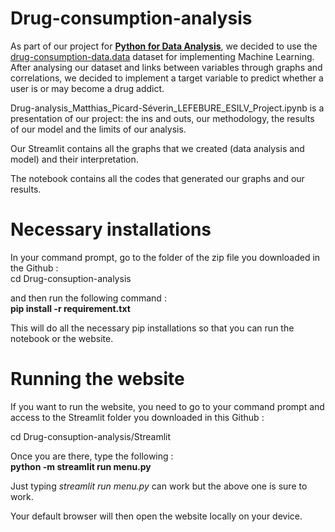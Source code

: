 # Drug-consumption-analysis

As part of our project for <ins>**Python for Data Analysis**</ins>, we decided to use the <ins>drug-consumption-data.data</ins> dataset for implementing Machine Learning. After analysing our dataset and links between variables through graphs and correlations, we decided to implement a target variable to predict whether a user is or may become a drug addict.

Drug-analysis_Matthias_Picard-Séverin_LEFEBURE_ESILV_Project.ipynb is a presentation of our project: the ins and outs, our methodology, the results of our model and the limits of our analysis.

Our Streamlit contains all the graphs that we created (data analysis and model) and their interpretation. 

The notebook contains all the codes that generated our graphs and our results.

# Necessary installations

In your command prompt, go to the folder of the zip file you downloaded in the Github :  
cd Drug-consuption-analysis  

and then run the following command :  
**pip install -r requirement.txt**  

This will do all the necessary pip installations so that you can run the notebook or the website.

# Running the website

If you want to run the website, you need to go to your command prompt and access to the Streamlit folder you downloaded in this Github :  
  
cd Drug-consuption-analysis/Streamlit

Once you are there, type the following :   
**python -m streamlit run menu.py**  
  
Just typing *streamlit run menu.py* can work but the above one is sure to work.  

Your default browser will then open the website locally on your device. 

